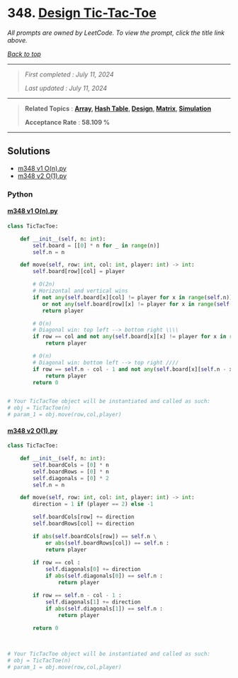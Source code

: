 # 348. [Design Tic-Tac-Toe](<https://leetcode.com/problems/design-tic-tac-toe>)

*All prompts are owned by LeetCode. To view the prompt, click the title link above.*

*[Back to top](<../README.md>)*

------

> *First completed : July 11, 2024*
>
> *Last updated : July 11, 2024*

------

> **Related Topics** : **[Array](<by_topic/Array.md>), [Hash Table](<by_topic/Hash Table.md>), [Design](<by_topic/Design.md>), [Matrix](<by_topic/Matrix.md>), [Simulation](<by_topic/Simulation.md>)**
>
> **Acceptance Rate** : **58.109 %**

------

## Solutions

- [m348 v1 O(n).py](<../my-submissions/m348 v1 O(n).py>)
- [m348 v2 O(1).py](<../my-submissions/m348 v2 O(1).py>)
### Python
#### [m348 v1 O(n).py](<../my-submissions/m348 v1 O(n).py>)
```Python
class TicTacToe:

    def __init__(self, n: int):
        self.board = [[0] * n for _ in range(n)]
        self.n = n

    def move(self, row: int, col: int, player: int) -> int:
        self.board[row][col] = player

        # O(2n)
        # Horizontal and vertical wins
        if not any(self.board[x][col] != player for x in range(self.n)) \
           or not any(self.board[row][x] != player for x in range(self.n)) :
           return player

        # O(n)
        # Diagonal win: top left --> bottom right \\\\
        if row == col and not any(self.board[x][x] != player for x in range(self.n)) :
            return player

        # O(n)
        # Diagonal win: bottom left --> top right ////
        if row == self.n - col - 1 and not any(self.board[x][self.n - x - 1] != player for x in range(self.n)) :
            return player
        return 0


# Your TicTacToe object will be instantiated and called as such:
# obj = TicTacToe(n)
# param_1 = obj.move(row,col,player)
```

#### [m348 v2 O(1).py](<../my-submissions/m348 v2 O(1).py>)
```Python
class TicTacToe:

    def __init__(self, n: int):
        self.boardCols = [0] * n
        self.boardRows = [0] * n
        self.diagonals = [0] * 2
        self.n = n

    def move(self, row: int, col: int, player: int) -> int:
        direction = 1 if (player == 2) else -1

        self.boardCols[row] += direction
        self.boardRows[col] += direction

        if abs(self.boardCols[row]) == self.n \
            or abs(self.boardRows[col]) == self.n :
            return player
        
        if row == col :
            self.diagonals[0] += direction
            if abs(self.diagonals[0]) == self.n :
                return player

        if row == self.n - col - 1 :
            self.diagonals[1] += direction
            if abs(self.diagonals[1]) == self.n :
                return player
        
        return 0

    

# Your TicTacToe object will be instantiated and called as such:
# obj = TicTacToe(n)
# param_1 = obj.move(row,col,player)
```

